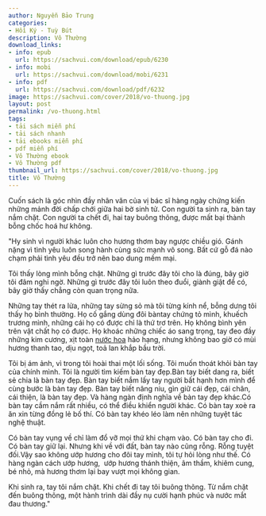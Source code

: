 ```yaml
---
author: Nguyễn Bảo Trung
categories:
- Hồi Ký - Tuỳ Bút
description: Vô Thường
download_links:
- info: epub
  url: https://sachvui.com/download/epub/6230
- info: mobi
  url: https://sachvui.com/download/mobi/6231
- info: pdf
  url: https://sachvui.com/download/pdf/6232
image: https://sachvui.com/cover/2018/vo-thuong.jpg
layout: post
permalink: /vo-thuong.html
tags:
- tải sách miễn phí
- tải sách nhanh
- tải ebooks miễn phí
- pdf miễn phí
- Vô Thường ebook
- Vô Thường pdf
thumbnail_url: https://sachvui.com/cover/2018/vo-thuong.jpg
title: Vô Thường
---
```


 <div class="item-desc text-justify"> <p>Cuốn sách là góc nhìn đầy nhân văn của vị bác sĩ hàng ngày chứng kiến những mảnh đời chấp chới giữa hai bờ sinh tử. Con người ta sinh ra, bàn tay nắm chặt. Con người ta chết đi, hai tay buông thõng, được mất bại thành bỗng chốc hoá hư không.</p><p>"Hy sinh vì người khác luôn cho hương thơm bay ngược chiều gió. Gánh nặng vì tình yêu luôn song hành cùng sức mạnh vô song. Bất cứ gỗ đá nào chạm phải tình yêu đều trở nên bao dung mềm mại.</p><p>Tôi thấy lòng mình bỗng chật. Những gì trước đây tôi cho là đúng, bây giờ tôi đâm nghi ngờ. Những gì trước đây tôi luôn theo đuổi, giành giật để có, bây giờ thấy chẳng còn quan trọng nữa.</p><p>Những tay thét ra lửa, những tay sừng sỏ mà tôi từng kính nể, bỗng dưng tôi thấy họ bình thường. Họ cố gắng dùng đôi bàntay chứng tỏ mình, khuếch trương mình, những cái họ có được chỉ là thứ trơ trẽn. Họ không bình yên trên vật chất họ có được. Họ khoác những chiếc áo sang trọng, tay đeo đầy những kim cương, xịt toàn <a href="https://tiki.vn/nuoc-hoa/c1595">nước hoa</a> hảo hạng, nhưng không bao giờ có mùi hương thanh tao, dịu ngọt, toả lan khắp bầu trời.</p><p>Tôi bị ám ảnh, vì trong tôi hoài thai một lối sống. Tôi muốn thoát khỏi bàn tay của chính mình. Tôi là người tìm kiếm bàn tay đẹp.Bàn tay biết dang ra, biết sẻ chia là bàn tay đẹp. Bàn tay biết nắm lấy tay người bất hạnh hơn mình để cùng bước là bàn tay đẹp. Bàn tay biết nâng niu, gìn giữ cái đẹp, cái chân, cái thiện, là bàn tay đẹp. Và hàng ngàn định nghĩa về bàn tay đẹp khác.Có bàn tay cầm nắm rất nhiều, có thể điều khiển người khác. Có bàn tay xoè ra ăn xin từng đồng lẻ bố thí. Có bàn tay khéo léo làm nên những tuyệt tác nghệ thuật.</p><p>Có bàn tay vụng về chỉ làm đổ vỡ mọi thứ khi chạm vào. Có bàn tay cho đi. Có bàn tay giữ lại. Nhưng khi về với đất, bàn tay nào cũng rỗng. Rỗng tuyệt đối.Vậy sao không ướp hương cho đôi tay mình, tôi tự hỏi lòng như thế. Có hàng ngàn cách ướp hương,  ướp hương thánh thiện, âm thầm, khiêm cung, bé nhỏ, mà hương thơm lại bay vượt mọi không gian.</p><p>Khi sinh ra, tay tôi nắm chặt. Khi chết đi tay tôi buông thõng. Từ nắm chặt đến buông thõng, một hành trình dài đầy nụ cười hạnh phúc và nước mắt đau thương."</p> </div>